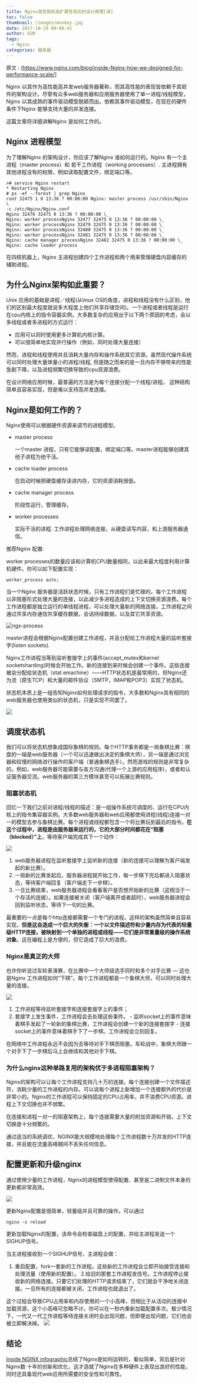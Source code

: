 ```yaml
---
title: Nginx高性能和高扩展性背后的设计原理[译]
toc: false
thumbnail: /images/monkey.jpg
date: 2017-10-29 00:08:41
author: GSM
tags:
  - Nginx
categories: 服务器
---
```


原文 : [https://www.nginx.com/blog/inside-Nginx-how-we-designed-for-performance-scale/]

Nginx 以其作为高性能高并发web服务器著称，而其高性能的表现皆依赖于其软件的架构设计。尽管有众多web服务器和应用服务器使用了单一进程/线程模型，Nginx 以其成熟的事件驱动模型脱颖而出。依赖其事件驱动模型，在现在的硬件条件下Nginx 能够支持大量的并发连接。

这篇文章将详细讲解Nginx 是如何工作的。

<!-- more -->

## Nginx 进程模型

为了理解Nginx 的架构设计，你应该了解Nginx 谁如何运行的。Nginx 有一个主进程（master process）和 若干工作进程（working processes）. 主进程拥有其他进程没有的权限，例如读取配置文件，绑定端口等。
```nginx
># service Nginx restart
* Restarting Nginx
# ps -ef --forest | grep Nginx
root 32475 1 0 13:36 ? 00:00:00 Nginx: master process /usr/sbin/Nginx \
-c /etc/Nginx/Nginx.conf
Nginx 32476 32475 0 13:36 ? 00:00:00 \_
Nginx: worker processNginx 32477 32475 0 13:36 ? 00:00:00 \_
Nginx: worker processNginx 32479 32475 0 13:36 ? 00:00:00 \_
Nginx: worker processNginx 32480 32475 0 13:36 ? 00:00:00 \_
Nginx: worker processNginx 32481 32475 0 13:36 ? 00:00:00 \_
Nginx: cache manager processNginx 32482 32475 0 13:36 ? 00:00:00 \_
Nginx: cache loader process
```
在四核机器上，Nginx 主进程创建四个工作进程和两个用来管理硬盘内容缓存的辅助进程。

## 为什么Nginx架构如此重要？
Unix 应用的基础是进程／线程(从linux OS的角度，进程和线程没有什么区别，他们的区别最大程度就说多大程度上他们共享存储空间)。一个进程或者线程是运行在cpu内核上的指令容器实例。大多数复杂的应用出于以下两个原因的考虑，会以多线程或者多进程的方式运行：

-  应用可以同时使用更多计算机内核计算。
-  可以很简单地实现并行操作（例如，同时处理大量连接）

然而，进程和线程使用并且消耗大量内存和操作系统其它资源。虽然现代操作系统可以同时处理大量体量小的进程/线程, 但是随之而来的是一旦内存不够带来的性能急剧下降，以及进程频繁切换导致的cpu资源浪费。

在设计网络应用时候，最普遍的方法是为每个连接分配一个线程/进程。 这种结构简单且容易实现，但是难以支持高并发连接。

## Nginx是如何工作的？
Nginx使用可以根据硬件资源来调节的进程模型。

- master process

    一个master 进程，只有它能够读配置，绑定端口等。master进程能够创建其他子进程为他干活。

- cache loader process

    在启动时候把硬盘缓存读进内存，它的资源消耗很低。

- cache manager process

    阶段性运行，管理缓存。

- worker processes

    实际干活的进程. 工作进程处理网络连接，从硬盘读写内容，和上游服务器通信。

推荐Nginx 配置:

worker processes的数量应该和计算机CPU数量相同，以此来最大程度利用计算机硬件。你可以如下配置实现：

```Nginx
worker_process auto;
```

当一个Nginx 服务器是活跃状态时候，只有工作进程们是忙碌的。每个工作进程以非阻塞形式处理大量的连接，以此减少多进程造成的上下文切换资源浪费。每个工作进程都是独立运行的单线程进程，可以处理大量新的网络连接。工作进程之间通过共享内存通信共享缓存数据，会话持续数据，以及其它共享资源。

![ngx-process](https://cdn-1.wp.nginx.com/wp-content/uploads/2015/06/infographic-Inside-NGINX_worker-process.png)

master进程会根据Nginx配置创建工作进程，并且分配给工作进程大量的监听套接字(listen sockets).

Nginx工作进程当等到监听套接字上的事件(accept_mutex和kernel socketsharding)时候会开始工作。新的连接到来时候会创建一个事件。这些连接被会分配给状态机（stat emachine）——HTTP状态机是最常用的，但Nginx还为流（原生TCP）和大量的邮件协议（SMTP，IMAP和POP3）实现了状态机。

状态机本质上是一组告知Nginx如何处理请求的指令，大多数和Nginx具有相同的web服务器也使用类似的状态机，只是实现不同罢了。

![](https://cdn-1.wp.nginx.com/wp-content/uploads/2015/06/infographic-Inside-NGINX_request-flow.png)

## 调度状态机
我们可以将状态机想象成国际象棋的规则。每个HTTP事务都是一局象棋比赛：棋盘的一端是web服务器（一个可以迅速做出决定的象棋大师），另一端是通过浏览器和较慢的网络进行操作的客户端（普通象棋选手）。然而游戏的规则是非常复杂的。例如，web服务器可能需要与各方沟通(代理一个上游的应用程序)，或者和认证服务器交流。web服务器的第三方模块甚至可以拓展比赛规则。

### 阻塞状态机
回忆一下我们之前对进程/线程的描述：是一组操作系统可调度的、运行在CPU内核上的指令集容器实例。大多数web服务器和web应用都使用进程(线程)连接一对一的模型去参与象棋比赛。每个进程或线程都包含一个将比赛玩到最后的指令。**在这个过程中，进程是由服务器来运行的，它的大部分时间都花在“阻塞（blocked）”上**，等待客户端完成其下一个动作：

![](https://cdn-1.wp.nginx.com/wp-content/uploads/2015/06/infographic-Inside-NGINX_blocking.png)

1. web服务器进程在监听套接字上监听新的连接（新的连接可以理解为客户端发起的新比赛）。
2. 一局新的比赛发起后，服务器进程就开始工作，每一步棋下完后都进入阻塞状态，等待客户端回复（客户端走下一步棋）。
3. 一旦比赛结束，web服务器进程会看看客户是否想开始新的比赛（这相当于一个存活的连接）。如果连接被关闭（客户端离开或者超时），web服务器进程会回到监听状态，等待下一句的比赛。

最重要的一点是每个http连接都需要一个专门的进程。这样的架构虽然简单且容易实现，**但是这会造成一个巨大的失衡：一个以文件描述符和少量内存为代表的轻量级HTTP连接，被映射到一个单独的进程或线程——它们是非常重量级的操作系统对象**。这在编程上是方便的，但它造成了巨大的浪费。

### Nginx是真正的大师
也许你听说过车轮表演赛，在比赛中一个大师级选手同时和多个对手比赛 — 这也是Nginx 工作进程如何“下棋”。每个工作进程都是一个象棋大师，可以同时处理大量的连接。

![](https://cdn-1.wp.nginx.com/wp-content/uploads/2015/06/infographic-Inside-NGINX_nonblocking.png)

1. 工作进程等待监听套接字和连接套接字上的事件；
2. 套接字上发生事件，工作进程会去处理这些事件。
        - 监听socket上的事件意味着棋手发起了一轮新的象棋比赛，工作进程会创建一个新的连接套接字
        - 连接socket上的事件意味着棋手下了一步棋。工作进程会立刻回复。

在网络中工作进程永远不会因为去等待对手下棋而阻塞。车轮战中，象棋大师跟一个对手下了一步棋后马上会继续和其他对手下棋。

### 为什么nginx这种单路复用的架构优于多进程阻塞架构？
Nginx的架构可以让每个工作进程支持几十万的连接。每个连接创建一个文件描述符，消耗少量的工作进程的内存。可以说每个进程上新增加一个连接额外的代价是非常小的。Nginx的工作进程可以保持固定的CPU占用率，并不浪费CPU资源。进程上下文切换也并不频繁。

在连接和进程一对一的阻塞架构上，每个连接需要大量的附加资源和开销，上下文切换是十分频繁的。

通过适当的系统调优，NGINX能大规模地处理每个工作进程数十万并发的HTTP连接，并且能在流量高峰期间不丢失任何信息。

## 配置更新和升级nginx
通过使用少量的工作进程，Nginx的进程模型使得配置、甚至是二进制文件本身的更新都非常高效。

![](https://cdn-1.wp.nginx.com/wp-content/uploads/2015/06/infographic-Inside-NGINX_load-config-1.png)

更新Nginx配置是很简单，轻量级并且可靠的操作。可以通过
```
nginx -s reload
```
更新加载Nginx的配置，该命令会检查磁盘上的配置，并给主进程发送一个SIGHUP信号。

当主进程接收到一个SIGHUP信号，主进程会做：
1. 重启配置，fork一套新的工作进程。这些新的工作进程会立即开始接受连接和处理流量（使用新的配置）。
2.给旧的那套工作进程发信号。工作进程停止接收新的网络连接。只要它们处理的HTTP请求结束了，它们就会干净地关闭连接。一旦所有的连接都被关闭，工作进程也就退出了。

这个过程会导致CPU占用率和内存使用的一个小高峰，但相比于从活动的连接中加载资源，这个小高峰可忽略不计。你可以在一秒内重新加载配置多次。极少情况下，一代又一代工作进程等待连接关闭时会出现问题，但即便出现问题，它们也会被立即解决掉。
![](https://cdn-1.wp.nginx.com/wp-content/uploads/2015/06/infographic-Inside-NGINX_load-binary.png)

## 结论
[Inside NGINX infographic](https://www.nginx.com/resources/library/infographic-inside-nginx/)总结了Nginx是如何运转的，看似简单，背后是针对Nginx数
十年的创新和优化，这才造就了Nginx在多种硬件上表现出良好的性能，同时还具备现代web应用所需要的安全性和可靠性。









